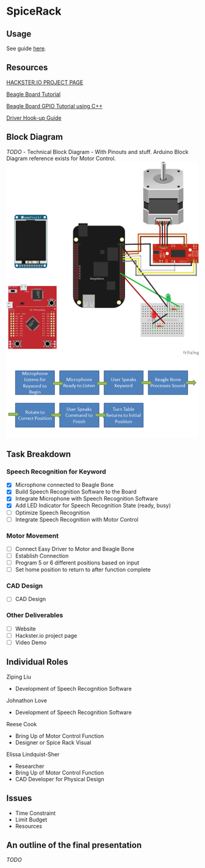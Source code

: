 # SpiceRack

## Usage

See guide [here](https://github.com/TexasInstrumentsDIY/SpiceRack/wiki/Installation-and-Usage).

## Resources

[HACKSTER.IO PROJECT PAGE](https://www.hackster.io/106812/voice-controlled-spice-rack-235834)

[Beagle Board Tutorial](http://beagleboard.github.io/bone101/Support/bone101/)

[Beagle Board GPIO Tutorial using C++](http://exploringbeaglebone.com/chapter6/)

[Driver Hook-up Guide](https://learn.sparkfun.com/tutorials/easy-driver-hook-up-guide)

##	Block Diagram
*TODO* - Technical Block Diagram - With Pinouts and stuff. Arduino Block Diagram reference exists for Motor Control.
![DIAGRAM](https://github.com/TexasInstrumentsDIY/SpiceRack/blob/master/spicerack_bb.png)
![PNG BLOCK DIAGRAM](https://github.com/TexasInstrumentsDIY/SpiceRack/blob/master/block.PNG)

##	Task Breakdown

### Speech Recognition for Keyword
- [x] Microphone connected to Beagle Bone
- [x] Build Speech Recognition Software to the Board
- [x] Integrate Microphone with Speech Recognition Software
- [x] Add LED Indicator for Speech Recognition State (ready, busy)
- [ ] Optimize Speech Recognition
- [ ] Integrate Speech Recognition with Motor Control
### Motor Movement
- [ ] Connect Easy Driver to Motor and Beagle Bone
- [ ] Establish Connection
- [ ] Program 5 or 6 different positions based on input
- [ ] Set home position to return to after function complete
### CAD Design
- [ ] CAD Design

### Other Deliverables
- [ ] Website
- [ ] Hackster.io project page
- [ ] Video Demo

##	Individual Roles

Ziping Liu
- Development of Speech Recognition Software

Johnathon Love
- Development of Speech Recognition Software

Reese Cook
- Bring Up of Motor Control Function
- Designer or Spice Rack Visual 

Elissa Lindquist-Sher
- Researcher
- Bring Up of Motor Control Function
- CAD Developer for Physical Design


##	Issues
- Time Constraint
- Limit Budget
- Resources 

##	An outline of the final presentation
*TODO*

